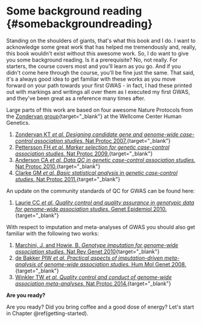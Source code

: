 # Some background reading  {#somebackgroundreading}
<!-- ![](./img/_headers/papers_on_wall.png){width=100%} -->





Standing on the shoulders of giants, that's what this book and I do. I want to acknowledge some great work that has helped me tremendously and, really, this book wouldn't exist without this awesome work. So, I do want to give you some background reading. Is it a prerequisite? No, not really. For starters, the course covers most and you'll learn as you go. And if you didn't come here through the course, you'll be fine just the same. That said, it's a always good idea to get familiar with these works as you move forward on your path towards your first GWAS - in fact, I had these printed out with markings and writings all over them as I executed my first GWAS, and they've been great as a reference many times after. 

Large parts of this work are based on four awesome Nature Protocols from the [Zondervan group](https://www.well.ox.ac.uk/research/research-groups/zondervan-group){target="_blank"} at the Wellcome Center Human Genetics.

1. [Zondervan KT _et al._ *Designing candidate gene and genome-wide case-control association studies.* Nat Protoc 2007.](https://www.ncbi.nlm.nih.gov/pubmed/17947991){target="_blank"}
2. [Pettersson FH _et al._ *Marker selection for genetic case-control association studies.* Nat Protoc 2009.](https://www.ncbi.nlm.nih.gov/pubmed/19390530){target="_blank"}
3. [Anderson CA _et al._ *Data QC in genetic case-control association studies.* Nat Protoc 2010.](https://www.ncbi.nlm.nih.gov/pubmed/21085122){target="_blank"}
4. [Clarke GM _et al._ *Basic statistical analysis in genetic case-control studies.* Nat Protoc 2011.](https://www.ncbi.nlm.nih.gov/pubmed/21293453){target="_blank"}

An update on the community standards of QC for GWAS can be found here:

1. [Laurie CC _et al._ *Quality control and quality assurance in genotypic data for genome-wide association studies.* Genet Epidemiol 2010.](https://www.ncbi.nlm.nih.gov/pubmed/20718045){target="_blank"}

With respect to imputation and meta-analyses of GWAS you should also get familiar with the following two works:

1. [Marchini, J. and Howie, B. *Genotype imputation for genome-wide association studies.* Nat Rev Genet 2010](https://doi.org/10.1038/nrg2796){target="_blank"}
2. [de Bakker PIW _et al._ *Practical aspects of imputation-driven meta-analysis of genome-wide association studies.* Hum Mol Genet 2008.](https://www.ncbi.nlm.nih.gov/pubmed/18852200){target="_blank"}
3. [Winkler TW _et al._ *Quality control and conduct of genome-wide association meta-analyses.* Nat Protoc 2014.](https://www.ncbi.nlm.nih.gov/pubmed/24762786){target="_blank"}


**Are you ready?**

Are you ready? Did you bring coffee and a good dose of energy? Let's start in Chapter \@ref(getting-started).

<script>
title=document.getElementById('header');
title.innerHTML = '<img src="./img/headers/papers_on_wall.png" alt="Some background reading">' + title.innerHTML
</script>
